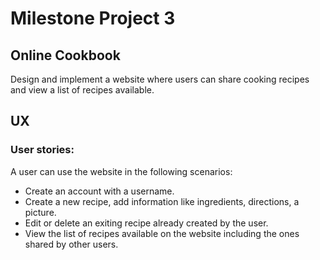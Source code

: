 # Milestone Project 3
## Online Cookbook
Design and implement a website where users can share cooking recipes and view a list of recipes available.

## UX

### User stories:

A user can use the website in the following scenarios:

- Create an account with a username.
- Create a new recipe, add information like ingredients, directions, a picture.
- Edit or delete an exiting recipe already created by the user.
- View the list of recipes available on the website including the ones shared by other users. 

